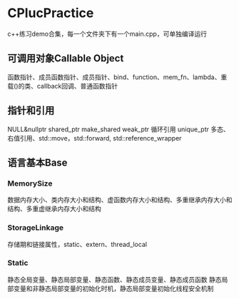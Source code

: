 # CPlucPractice
c++练习demo合集，每一个文件夹下有一个main.cpp，可单独编译运行

## 可调用对象Callable Object
函数指针、成员函数指针、成员指针、bind、function、mem_fn、lambda、重载()的类、callback回调、普通函数指针

## 指针和引用
NULL&nullptr  shared_ptr  make_shared  weak_ptr  循环引用  unique_ptr
多态、右值引用、std::move，std::forward, std::reference_wrapper

## 语言基本Base
### MemorySize
数据内存大小、类内存大小和结构、虚函数内存大小和结构、多重继承内存大小和结构、多重虚继承内存大小和结构

### StorageLinkage
存储期和链接属性，static、extern、thread_local

### Static
静态全局变量、静态局部变量、静态函数、静态成员变量、静态成员函数
静态局部变量和非静态局部变量的初始化时机，静态局部变量初始化线程安全机制
